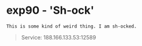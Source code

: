 # exp90 - 'Sh-ock'
    This is some kind of weird thing. I am sh-ocked.

> Service: 188.166.133.53:12589
